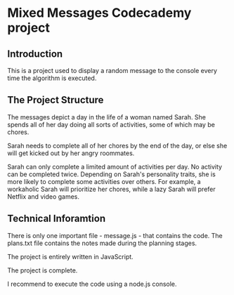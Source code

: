 Mixed Messages Codecademy project
=================================

## Introduction

This is a project used to display a random message to the console every time the algorithm is executed.

## The Project Structure

The messages depict a day in the life of a woman named Sarah. She spends all of her day doing all sorts of activities, some of which may be chores.

Sarah needs to complete all of her chores by the end of the day, or else she will get kicked out by her angry roommates.

Sarah can only complete a limited amount of activities per day. No activity can be completed twice. Depending on Sarah's personality traits, she is more likely to complete some activities over others. For example, a workaholic Sarah will prioritize her chores, while a lazy Sarah will prefer Netflix and video games.

## Technical Inforamtion

There is only one important file - message.js - that contains the code. The plans.txt file contains the notes made during the planning stages.

The project is entirely written in JavaScript.

The project is complete.

I recommend to execute the code using a node.js console.